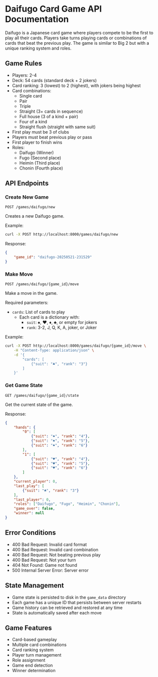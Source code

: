 # Daifugo Card Game API Documentation

Daifugo is a Japanese card game where players compete to be the first to play all their cards. Players take turns playing cards or combinations of cards that beat the previous play. The game is similar to Big 2 but with a unique ranking system and roles.

## Game Rules

- Players: 2-4
- Deck: 54 cards (standard deck + 2 jokers)
- Card ranking: 3 (lowest) to 2 (highest), with jokers being highest
- Card combinations:
  - Single card
  - Pair
  - Triple
  - Straight (3+ cards in sequence)
  - Full house (3 of a kind + pair)
  - Four of a kind
  - Straight flush (straight with same suit)
- First play must be 3 of clubs
- Players must beat previous play or pass
- First player to finish wins
- Roles:
  - Daifugo (Winner)
  - Fugo (Second place)
  - Heimin (Third place)
  - Chonin (Fourth place)

## API Endpoints

### Create New Game
```http
POST /games/daifugo/new
```

Creates a new Daifugo game.

Example:
```bash
curl -X POST http://localhost:8000/games/daifugo/new
```

Response:
```json
{
    "game_id": "daifugo-20250521-231529"
}
```

### Make Move
```http
POST /games/daifugo/{game_id}/move
```

Make a move in the game.

Required parameters:
- `cards`: List of cards to play
  - Each card is a dictionary with:
    - `suit`: ♠, ♥, ♦, ♣, or empty for jokers
    - `rank`: 3-2, J, Q, K, A, joker, or Joker

Example:
```bash
curl -X POST http://localhost:8000/games/daifugo/{game_id}/move \
    -H "Content-Type: application/json" \
    -d '{
        "cards": [
            {"suit": "♣", "rank": "3"}
        ]
    }'
```

### Get Game State
```http
GET /games/daifugo/{game_id}/state
```

Get the current state of the game.

Response:
```json
{
    "hands": {
        "0": [
            {"suit": "♠", "rank": "4"},
            {"suit": "♠", "rank": "5"},
            {"suit": "♠", "rank": "6"}
        ],
        "1": [
            {"suit": "♥", "rank": "4"},
            {"suit": "♥", "rank": "5"},
            {"suit": "♥", "rank": "6"}
        ]
    },
    "current_player": 0,
    "last_play": [
        {"suit": "♣", "rank": "3"}
    ],
    "last_player": 0,
    "roles": ["Daifugo", "Fugo", "Heimin", "Chonin"],
    "game_over": false,
    "winner": null
}
```

## Error Conditions

- 400 Bad Request: Invalid card format
- 400 Bad Request: Invalid card combination
- 400 Bad Request: Not beating previous play
- 400 Bad Request: Not your turn
- 404 Not Found: Game not found
- 500 Internal Server Error: Server error

## State Management

- Game state is persisted to disk in the `game_data` directory
- Each game has a unique ID that persists between server restarts
- Game history can be retrieved and restored at any time
- State is automatically saved after each move

## Game Features

- Card-based gameplay
- Multiple card combinations
- Card ranking system
- Player turn management
- Role assignment
- Game end detection
- Winner determination
